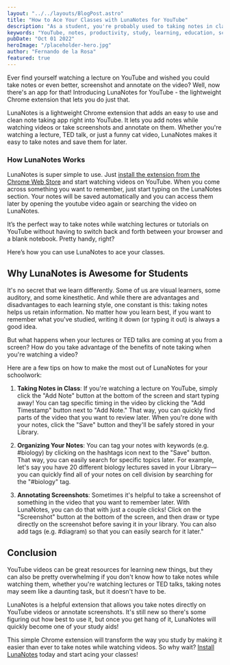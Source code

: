 ```yaml
---
layout: "../../layouts/BlogPost.astro"
title: "How to Ace Your Classes with LunaNotes for YouTube"
description: "As a student, you're probably used to taking notes in class. But what happens when your professor starts using YouTube videos as a teaching tool?"
keywords: "YouTube, notes, productivity, study, learning, education, school, college, university, online, video, tutorial, lecture, course, class, education, school, college, university, online, video, tutorial, lecture, course, class"
pubDate: "Oct 01 2022"
heroImage: "/placeholder-hero.jpg"
author: "Fernando de la Rosa"
featured: true
---
```


Ever find yourself watching a lecture on YouTube and wished you could take notes or even better, screenshot and annotate on the video? Well, now there's an app for that! Introducing LunaNotes for YouTube - the lightweight Chrome extension that lets you do just that.

LunaNotes is a lightweight Chrome extension that adds an easy to use and clean note taking app right into YouTube. It lets you add notes while watching videos or take screenshots and annotate on them. Whether you're watching a lecture, TED talk, or just a funny cat video, LunaNotes makes it easy to take notes and save them for later.

### How LunaNotes Works

LunaNotes is super simple to use. Just [install the extension from the Chrome Web Store](https://chrome.google.com/webstore/detail/lunanotes-take-notes-on-y/oehoffnnkgcdacmbkhmlbjedinpampak?utm_source=landing) and start watching videos on YouTube. When you come across something you want to remember, just start typing on the LunaNotes section. Your notes will be saved automatically and you can access them later by opening the youtube video again or searching the video on LunaNotes.

It’s the perfect way to take notes while watching lectures or tutorials on YouTube without having to switch back and forth between your browser and a blank notebook. Pretty handy, right?

Here’s how you can use LunaNotes to ace your classes.

## Why LunaNotes is Awesome for Students

It's no secret that we learn differently. Some of us are visual learners, some auditory, and some kinesthetic. And while there are advantages and disadvantages to each learning style, one constant is this: taking notes helps us retain information. No matter how you learn best, if you want to remember what you've studied, writing it down (or typing it out) is always a good idea.

But what happens when your lectures or TED talks are coming at you from a screen? How do you take advantage of the benefits of note taking when you're watching a video?

Here are a few tips on how to make the most out of LunaNotes for your schoolwork:

1. **Taking Notes in Class**: If you're watching a lecture on YouTube, simply click the "Add Note" button at the bottom of the screen and start typing away! You can tag specific timing in the video by clicking the "Add Timestamp" button next to "Add Note." That way, you can quickly find parts of the video that you want to review later. When you're done with your notes, click the "Save" button and they'll be safely stored in your Library.

2. **Organizing Your Notes**: You can tag your notes with keywords (e.g. #biology) by clicking on the hashtags icon next to the "Save" button. That way, you can easily search for specific topics later. For example, let's say you have 20 different biology lectures saved in your Library—you can quickly find all of your notes on cell division by searching for the "#biology" tag.

3. **Annotating Screenshots**: Sometimes it's helpful to take a screenshot of something in the video that you want to remember later. With LunaNotes, you can do that with just a couple clicks! Click on the "Screenshot" button at the bottom of the screen, and then draw or type directly on the screenshot before saving it in your library. You can also add tags (e.g. #diagram) so that you can easily search for it later."

## Conclusion

YouTube videos can be great resources for learning new things, but they can also be pretty overwhelming if you don't know how to take notes while watching them, whether you're watching lectures or TED talks, taking notes may seem like a daunting task, but it doesn't have to be.

LunaNotes is a helpful extension that allows you take notes directly on YouTube videos or annotate screenshots. It's still new so there's some figuring out how best to use it, but once you get hang of it, LunaNotes will quickly become one of your study aids!

This simple Chrome extension will transform the way you study by making it easier than ever to take notes while watching videos. So why wait? [Install LunaNotes](https://chrome.google.com/webstore/detail/lunanotes-take-notes-on-y/oehoffnnkgcdacmbkhmlbjedinpampak?utm_source=landing) today and start acing your classes!
